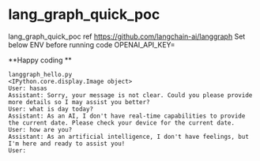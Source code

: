 # lang_graph_quick_poc
lang_graph_quick_poc ref https://github.com/langchain-ai/langgraph
Set below ENV before running code 
OPENAI_API_KEY=<sk-DtYq1W7hTXRlXywHDUNGcox3EaPvlKwWDiPpqGj5SSSS>

**Happy coding **
```
langgraph_hello.py 
<IPython.core.display.Image object>
User: hasas
Assistant: Sorry, your message is not clear. Could you please provide more details so I may assist you better?
User: what is day today?
Assistant: As an AI, I don't have real-time capabilities to provide the current date. Please check your device for the current date.
User: how are you?
Assistant: As an artificial intelligence, I don't have feelings, but I'm here and ready to assist you!
User: 
```
